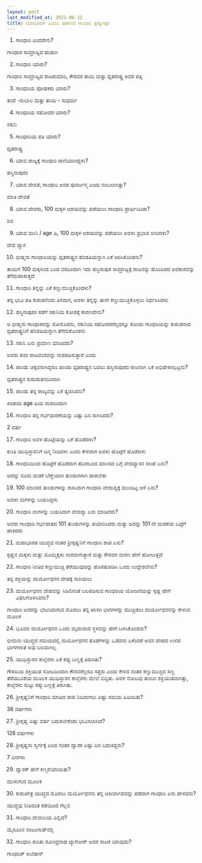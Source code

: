 ```yaml
---
layout: post
last_modified_at: 2021-06-12
title: ಮಹಾಭಾರತ್ ಹಿಂದೂ ಪುರಾಣದ ಗಾಂಧಾರಿ ಪ್ರಶ್ನೋತ್ತರ
---
```


1) ಗಾಂಧಾರಿ ಎಂದರೇನು?

ಗಾಂಧಾರ ಸಾಮ್ರಾಜ್ಯದ ಹುಡುಗಿ

2) ಗಾಂಧಾರಿ ಯಾರು?

ಗಾಂಧಾರಿ ಸಾಮ್ರಾಜ್ಯದ ರಾಜಕುಮಾರಿ, ಕೌರವರ ತಾಯಿ ಮತ್ತು ಧೃತರಾಷ್ಟ್ರ ಅವರ ಪತ್ನಿ


3) ಗಾಂಧರಿಯ ಪೋಷಕರು ಯಾರು?

ತಂದೆ -ಸುಬಾಲ ಮತ್ತು ತಾಯಿ - ಸುಧರ್ಮ

4) ಗಾಂಧರಿಯ ಸಹೋದರ ಯಾರು?

ಸಕುನಿ

5) ಗಾಂಧಾರಿಯ ಪತಿ ಯಾರು?

ಧೃತರಾಷ್ಟ್ರ

6) ಯಾವ ರಾಜ್ಯಕ್ಕೆ ಗಾಂಧಾರಿ ರಾಣಿಯಾಗಿದ್ದಳು?

ಹಸ್ತಿನಾಪುರಂ

7) ಯಾವ ದೇವತೆ, ಗಾಂಧಾರಿ ಅವರ ಪುನರ್ಜನ್ಮ ಎಂದು ನಂಬಲಾಗಿತ್ತು?

ಮಾತಿ ದೇವತೆ

 
8) ಯಾವ ದೇವರು, 100 ಮಕ್ಕಳ ಆಶಯವನ್ನು ಪಡೆಯಲು ಗಾಂಧಾರಿ ಪ್ರಾರ್ಥಿಸಿದಿರಾ?

ಶಿವ

9) ಯಾವ ಮುನಿ / age ಷಿ, 100 ಮಕ್ಕಳ ಆಶಯವನ್ನು ಪಡೆಯಲು ಅವಳು ಪ್ರಭಾವ ಬೀರಿದಳು?

ವೇದ ವ್ಯಾಸ

10) ಭೀಷ್ಮನು ಗಾಂಧಾರಿಯನ್ನು ಧೃತರಾಷ್ಟ್ರನ ಹೆಂಡತಿಯನ್ನಾಗಿ ಏಕೆ ಆರಿಸಿಕೊಂಡನು?

ತಾಯಿಗೆ 100 ಮಕ್ಕಳಿಂದ ಬಂದ ವರದಿಂದಾಗಿ ಇದು ಹಸ್ತಿನಾಪುರ ಸಾಮ್ರಾಜ್ಯಕ್ಕೆ ರಾಜನನ್ನು ಹೊಂದಿರದ ಅವಕಾಶವನ್ನು ತೆಗೆದುಹಾಕುತ್ತದೆ

11) ಗಾಂಧಾರಿ ತನ್ನನ್ನು ಏಕೆ ಕಣ್ಣುಮುಚ್ಚಿಕೊಂಡಳು?

ತನ್ನ ಭಾವಿ ಪತಿ ಕುರುಡನೆಂದು ತಿಳಿದಾಗ, ಅವಳು ತನ್ನನ್ನು ತಾನೇ ಕಣ್ಣುಮುಚ್ಚಿಕೊಳ್ಳಲು ನಿರ್ಧರಿಸಿದಳು

12) ಹಸ್ತಿನಾಪುರಂ ಕಡೆಗೆ ಸಕುನಿಯ ಕೋಪಕ್ಕೆ ಕಾರಣವೇನು?

ಆ ಭೀಷ್ಮನು ಗಾಂಧಾರನನ್ನು ಸೋಲಿಸಿದನು, ಸಕುನಿಯ ಸಹೋದರರೆಲ್ಲರನ್ನೂ ಕೊಂದು ಗಾಂಧರಿಯನ್ನು ಕುರುಡನಾದ ಧೃತರಾಷ್ಟ್ರನಿಗೆ ಹೆಂಡತಿಯನ್ನಾಗಿ ತೆಗೆದುಕೊಂಡನು

13) ಸಕುನಿ ಏನು ಪ್ರಮಾಣ ಮಾಡಿದರು?

ಅವರು ಕುರು ರಾಜವಂಶವನ್ನು ನಾಶಪಡಿಸುತ್ತಾರೆ ಎಂದು

14) ಪಾಂಡು ಚಿಕ್ಕವನಾಗಿದ್ದರೂ ಪಾಂಡು ಧೃತರಾಷ್ಟ್ರನ ಬದಲು ಹಸ್ತಿನಾಪುರದ ರಾಜನಾಗಿ ಏಕೆ ಅಭಿಷೇಕಿಸಲ್ಪಟ್ಟನು?

ಧೃತರಾಷ್ಟ್ರನ ಕುರುಡುತನದಿಂದಾಗಿ

15) ಪಾಂಡು ತನ್ನ ರಾಜ್ಯವನ್ನು ಏಕೆ ತ್ಯಜಿಸಿದನು?

 ಕಿಂಡಾಮ age ಷಿಯ ಶಾಪದಿಂದಾಗಿ

16) ಗಾಂಧಾರಿ ತನ್ನ ಗರ್ಭಧಾರಣೆಯನ್ನು ಎಷ್ಟು ದಿನ ಸಾಗಿಸಿದರು?

2 ವರ್ಷ

17) ಗಾಂಧಾರಿ ಅವಳ ಹೊಟ್ಟೆಯನ್ನು ಏಕೆ ಹೊಡೆದಳು?

ಕುಂತಿ ಯುಧಿಸ್ತಾರನಿಗೆ ಜನ್ಮ ನೀಡಿದಳು ಎಂದು ಕೇಳಿದಾಗ ಅವಳು ಹೊಟ್ಟೆಗೆ ಹೊಡೆದಳು

18) ಗಾಂಧರಿಯಿಂದ ಹೊಟ್ಟೆಗೆ ಹೊಡೆದಾಗ ಹೊರಬಂದ ಮಾಂಸದ ಬಗ್ಗೆ ವೇದವ್ಯಾಸನ ಸಲಹೆ ಏನು?

ಅದನ್ನು ನೂರು ಮಡಕೆ ಬೆಣ್ಣೆಯಾಗಿ ತುಂಡುಗಳಾಗಿ ಹಾಕಬೇಕು

19) 100 ಮಾಂಸದ ತುಂಡುಗಳನ್ನು ರಚಿಸಿದಾಗ ಗಾಂಧಾರಿ ವೇದಾವ್ಯಕ್ಕೆ ಮುಂದಿಟ್ಟ ಆಸೆ ಏನು?

ಅವಳು ಮಗಳನ್ನು ಬಯಸಿದ್ದಳು

20) ಗಾಂಧಾರಿ ಮಗಳನ್ನು ಬಯಸಿದಾಗ ವೇದವ್ಯಾ ಏನು ಮಾಡಿದರು?

ಅವರು ಗಾಂಧಾರಿ ಗರ್ಭಪಾತದ 101 ತುಂಡುಗಳನ್ನು ತಯಾರಿಸಿದರು ಮತ್ತು ಅದನ್ನು 101 ನೇ ಮಡಕೆಯ ಬಟ್ಟೆಗೆ ಹಾಕಿದರು

21) ಮಹಾಭಾರತ ಯುದ್ಧದ ನಂತರ ಶ್ರೀಕೃಷ್ಣನಿಗೆ ಗಾಂಧಾರಿ ಶಾಪ ಏನು?

ಕೃಷ್ಣನ ಮಕ್ಕಳು ಮತ್ತು ಮೊಮ್ಮಕ್ಕಳು ನಾಶವಾಗುತ್ತಾರೆ ಮತ್ತು ಕೌರವರ ಮರಣ ಹೇಗೆ ಹೋಲುತ್ತದೆ

22) ಗಾಂಧಾರಿ ನೀಡಿದ ಕಣ್ಣುಮುಚ್ಚಿ ತೆರೆಯುವುದನ್ನು ಹೊರತುಪಡಿಸಿ ಒಂದು ಉದ್ದೇಶವೇನು?

ತನ್ನ ಶಕ್ತಿಯನ್ನು ದುರ್ಯೋಧನನ ದೇಹಕ್ಕೆ ಸುರಿಯಲು

23) ದುರ್ಯೋಧನನ ದೇಹವನ್ನು ಸಿಡಿಲಿನಂತೆ ಬಲಪಡಿಸುವ ಗಾಂಧರಿಯ ಯೋಜನೆಯನ್ನು ಕೃಷ್ಣ ಹೇಗೆ ವಿಫಲಗೊಳಿಸಿದನು?

ಗಾಂಧಾರಿ ಅವರನ್ನು ಭೇಟಿಯಾಗುವ ಮೊದಲು ತನ್ನ ಖಾಸಗಿ ಭಾಗಗಳನ್ನು ಮುಚ್ಚಿಡಲು ದುರ್ಯೋಧನನನ್ನು ಕೇಳುವ ಮೂಲಕ

24) ಭೂಮಾ ದುರ್ಯೋಧನನ ಒಂದು ಮೃದುವಾದ ಸ್ಥಳವನ್ನು ಹೇಗೆ ಬಳಸಿಕೊಂಡನು?

ಭೀಮನು ಯುದ್ಧದ ಸಮಯದಲ್ಲಿ ದುರ್ಯೋಧನನ ತೊಡೆಗಳನ್ನು ಒಡೆದನು ಏಕೆಂದರೆ ಅವನ ದೇಹದ ಉಳಿದ ಭಾಗಗಳಂತೆ ಅವು ಬಲವಾಗಿಲ್ಲ

25) ಯುಧಿಸ್ತಾರನ ಕಾಲ್ಬೆರಳು ಏಕೆ ಕಪ್ಪು ಬಣ್ಣಕ್ಕೆ ತಿರುಗಿತು?

ಗೌರಹಿಯ ಶಕ್ತಿಯುತ ನೋಟದಿಂದಾಗಿ ಕೌರವರೆಲ್ಲರೂ ಸತ್ತರು ಎಂದು ಕೇಳಿದ ನಂತರ ಕಣ್ಣುಮುಚ್ಚಿದ ಸಣ್ಣ ತೆರೆಯುವಿಕೆಯ ಮೂಲಕ ಯುಧಿಸ್ತಾರನ ಕಾಲ್ಬೆರಳು ಮೇಲೆ ಬಿದ್ದಿತು. ಅವಳ ನೋಟವು ತುಂಬಾ ಶಕ್ತಿಯುತವಾಗಿತ್ತು, ಕಾಲ್ಬೆರಳು ಸುಟ್ಟು ಕಪ್ಪು ಬಣ್ಣಕ್ಕೆ ತಿರುಗಿತು.

26) ಶ್ರೀಕೃಷ್ಣನಿಗೆ ಗಾಂಧಾರಿ ಮಾಡಿದ ಶಾಪ ನಿಜವಾಗಲು ಎಷ್ಟು ಸಮಯ ಹಿಡಿಯಿತು?

36 ವರ್ಷಗಳು

27) ಶ್ರೀಕೃಷ್ಣ ಎಷ್ಟು ವರ್ಷ ಬದುಕಬೇಕೆಂದು ಭಾವಿಸಲಾಗಿದೆ?

126 ವರ್ಷಗಳು

28) ಶ್ರೀಕೃಷ್ಣನು ಸ್ವರ್ಗಕ್ಕೆ ಏರಿದ ನಂತರ ದ್ವಾರಕ ಎಷ್ಟು ದಿನ ಬದುಕಿದ್ದನು?

7 ದಿನಗಳು

29) ದ್ವಾರಕ್ ಹೇಗೆ ಕಣ್ಮರೆಯಾಯಿತು?

ಮುಳುಗುವ ಮೂಲಕ

30) ಕುರುಖೇತ್ರ ಯುದ್ಧದ ಮೊದಲು ದುರ್ಯೋಧನನು ತನ್ನ ಆಶೀರ್ವಾದವನ್ನು ಪಡೆದಾಗ ಗಾಂಧಾರಿ ಏನು ಹೇಳಿದನು?

ಯುದ್ಧವು ನೀತಿವಂತ ಕಡೆಯಿಂದ ಗೆಲ್ಲಲಿ

31) ಗಾಂಧಾರಿ ದೇವಾಲಯ ಎಲ್ಲಿದೆ?

ಮೈಸೂರಿನ ನಂಜಂಗುಡ್‌ನಲ್ಲಿ

32) ಗಾಂಧಾರಿ ಕುರಿತು ರವೀಂದ್ರನಾಥ ಟ್ಯಾಗೋರ್ ಅವರ ನಾಟಕ ಯಾವುದು?

ಗಾಂಧರಿರ್ ಅಬೆಡಾನ್
